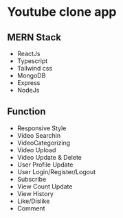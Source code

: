 # Youtube clone app

## MERN Stack

<ul>
    <li>ReactJs</li>
    <li>Typescript</li>
    <li>Tailwind css</li>
    <li>MongoDB</li>
    <li>Express</li>
    <li>NodeJs</li>
</ul>

## Function

<ul>
    <li>Responsive Style</li>
    <li>Video Searchin</li>
    <li>VideoCategorizing</li>
    <li>Video Upload</li>
    <li>Video Update & Delete</li>
    <li>User Profile Update</li>
    <li>User Login/Register/Logout</li>
    <li>Subscribe</li>
    <li>View Count Update</li>
    <li>View History</li>
    <li>Like/Dislike</li>
    <li>Comment</li>
</ul>
